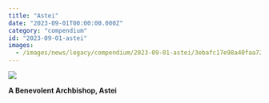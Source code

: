 ```yaml
---
title: "Astei"
date: "2023-09-01T00:00:00.000Z"
category: "compendium"
id: "2023-09-01-astei"
images:
  - /images/news/legacy/compendium/2023-09-01-astei/3ebafc17e98a40faa728fbbdba70ccab.webp
---
```


![](/images/news/legacy/compendium/2023-09-01-astei/3ebafc17e98a40faa728fbbdba70ccab.webp)  
  

**A Benevolent Archbishop, Astei**
